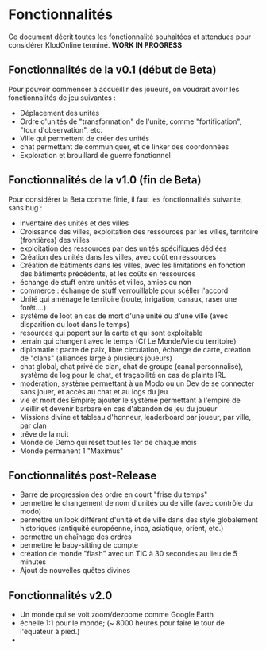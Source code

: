 # Fonctionnalités
Ce document décrit toutes les fonctionnalité souhaitées et attendues pour considérer KlodOnline terminé.
**WORK IN PROGRESS**
## Fonctionnalités de la v0.1 (début de Beta)
Pour pouvoir commencer à accueillir des joueurs, on voudrait avoir les fonctionnalités de jeu suivantes :
 - Déplacement des unités
 - Ordre d'unités de "transformation" de l'unité, comme "fortification", "tour d'observation", etc.
 - Ville qui permettent de créer des unités
 - chat permettant de communiquer, et de linker des coordonnées
 - Exploration et brouillard de guerre fonctionnel

## Fonctionnalités de la v1.0 (fin de Beta)
Pour considérer la Beta comme finie, il faut les fonctionnalités suivante, sans bug :
 - inventaire des unités et des villes
 - Croissance des villes, exploitation des ressources par les villes, territoire (frontières) des villes
 - exploitation des ressources par des unités spécifiques dédiées
 - Création des unités dans les villes, avec coût en ressources
 - Création de bâtiments dans les villes, avec les limitations en fonction des bâtiments précédents, et les coûts en ressources
 - échange de stuff entre unités et villes, amies ou non
 - commerce : échange de stuff verrouillable pour scéller l'accord
 - Unité qui aménage le territoire (route, irrigation, canaux, raser une forêt....)
 - système de loot en cas de mort d'une unité ou d'une ville (avec disparition du loot dans le temps)
 - resources qui popent sur la carte et qui sont exploitable
 - terrain qui changent avec le temps (Cf Le Monde/Vie du territoire)
 - diplomatie : pacte de paix, libre circulation, échange de carte, création de "clans" (alliances large à plusieurs joueurs)
 - chat global, chat privé de clan, chat de groupe (canal personnalisé), système de log pour le chat, et traçabilité en cas de plainte IRL
 - modération, système permettant à un Modo ou un Dev de se connecter sans jouer, et accès au chat et au logs du jeu
 - vie et mort des Empire; ajouter le système permettant à l'empire de vieillir et devenir barbare en cas d'abandon de jeu du joueur
 - Missions divine et tableau d'honneur, leaderboard par joueur, par ville, par clan
 - trêve de la nuit
 - Monde de Demo qui reset tout les 1er de chaque mois
 - Monde permanent 1 "Maximus"

## Fonctionnalités post-Release
 - Barre de progression des ordre en court "frise du temps"
 - permettre le changement de nom d'unités ou de ville (avec contrôle du modo)
 - permettre un look différent d'unité et de ville dans des style globalement historiques (antiquité européenne, inca, asiatique, orient, etc.)
 - permettre un chaînage des ordres
 - permettre le baby-sitting de compte
 - création de monde "flash" avec un TIC à 30 secondes au lieu de 5 minutes
 - Ajout de nouvelles quêtes divines

## Fonctionnalités v2.0
 - Un monde qui se voit zoom/dezoome comme Google Earth
 - échelle 1:1 pour le monde; (~ 8000 heures pour faire le tour de l'équateur à pied.)
 - 